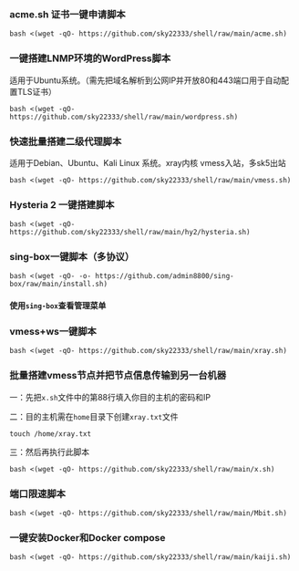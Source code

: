 ###  acme.sh 证书一键申请脚本




```
bash <(wget -qO- https://github.com/sky22333/shell/raw/main/acme.sh)
```

###  一键搭建LNMP环境的WordPress脚本

适用于Ubuntu系统。（需先把域名解析到公网IP并开放80和443端口用于自动配置TLS证书）


```
bash <(wget -qO- https://github.com/sky22333/shell/raw/main/wordpress.sh)
```

###  快速批量搭建二级代理脚本

适用于Debian、Ubuntu、Kali Linux 系统。xray内核 vmess入站，多sk5出站


```
bash <(wget -qO- https://github.com/sky22333/shell/raw/main/vmess.sh)
```

### Hysteria 2 一键搭建脚本


```
bash <(wget -qO- https://github.com/sky22333/shell/raw/main/hy2/hysteria.sh)
```

### sing-box一键脚本（多协议）
```
bash <(wget -qO- -o- https://github.com/admin8800/sing-box/raw/main/install.sh)
```
#### 使用`sing-box`查看管理菜单

### vmess+ws一键脚本

```
bash <(wget -qO- https://github.com/sky22333/shell/raw/main/xray.sh)
```

### 批量搭建vmess节点并把节点信息传输到另一台机器

一：先把`x.sh`文件中的第88行填入你目的主机的密码和IP

二：目的主机需在`home`目录下创建`xray.txt`文件
```
touch /home/xray.txt
```
三：然后再执行此脚本

```
bash <(wget -qO- https://github.com/sky22333/shell/raw/main/x.sh)
```


###  端口限速脚本

```
bash <(wget -qO- https://github.com/sky22333/shell/raw/main/Mbit.sh)
```


###  一键安装Docker和Docker compose

```
bash <(wget -qO- https://github.com/sky22333/shell/raw/main/kaiji.sh)
```